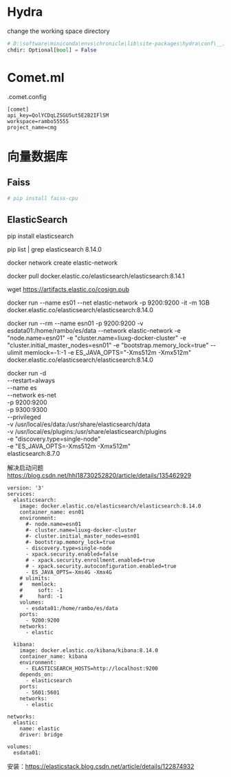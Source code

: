 # Hydra
change the working space directory

```python
# D:\software\miniconda\envs\chronicle\lib\site-packages\hydra\conf\__init__.py
chdir: Optional[bool] = False
```

# Comet.ml

.comet.config
```
[comet]
api_key=QolYCDqLZSGU5ut5E2B2IFlSM
workspace=rambo55555
project_name=cmg
```

# 向量数据库

## Faiss

```python
# pip install faiss-cpu
```



## ElasticSearch

pip install elasticsearch

pip list | grep elasticsearch 8.14.0



docker network create elastic-network

docker pull docker.elastic.co/elasticsearch/elasticsearch:8.14.1

wget https://artifacts.elastic.co/cosign.pub



docker run --name es01 --net elastic-network -p 9200:9200 -it -m 1GB docker.elastic.co/elasticsearch/elasticsearch:8.14.0

docker run --rm --name esn01 -p 9200:9200 -v esdata01:/home/rambo/es/data --network elastic-network -e "node.name=esn01" -e "cluster.name=liuxg-docker-cluster" -e "cluster.initial_master_nodes=esn01" -e "bootstrap.memory_lock=true" --ulimit memlock=-1:-1 -e ES_JAVA_OPTS="-Xms512m -Xmx512m" docker.elastic.co/elasticsearch/elasticsearch:8.14.0



docker run -d \
--restart=always \
--name es \
--network es-net \
-p 9200:9200 \
-p 9300:9300 \
--privileged \
-v /usr/local/es/data:/usr/share/elasticsearch/data \
-v /usr/local/es/plugins:/usr/share/elasticsearch/plugins \
-e "discovery.type=single-node" \
-e "ES_JAVA_OPTS=-Xms512m -Xmx512m" \
elasticsearch:8.7.0



解决启动问题
https://blog.csdn.net/hhl18730252820/article/details/135462929

```
version: '3'
services:
  elasticsearch:
    image: docker.elastic.co/elasticsearch/elasticsearch:8.14.0
    container_name: esn01
    environment:
      #- node.name=esn01
      #- cluster.name=liuxg-docker-cluster
      #- cluster.initial_master_nodes=esn01
      #- bootstrap.memory_lock=true
      - discovery.type=single-node
      - xpack.security.enabled=false
      # - xpack.security.enrollment.enabled=true
      # - xpack.security.autoconfiguration.enabled=true
      - ES_JAVA_OPTS=-Xms4G -Xmx4G
    # ulimits:
    #   memlock:
    #     soft: -1
    #     hard: -1
    volumes:
      - esdata01:/home/rambo/es/data
    ports:
      - 9200:9200
    networks:
      - elastic

  kibana:
    image: docker.elastic.co/kibana/kibana:8.14.0
    container_name: kibana
    environment:
      - ELASTICSEARCH_HOSTS=http://localhost:9200
    depends_on: 
      - elasticsearch
    ports:
      - 5601:5601
    networks:
      - elastic

networks:
  elastic:
    name: elastic
    driver: bridge

volumes:
  esdata01:

```

安装：https://elasticstack.blog.csdn.net/article/details/122874932
